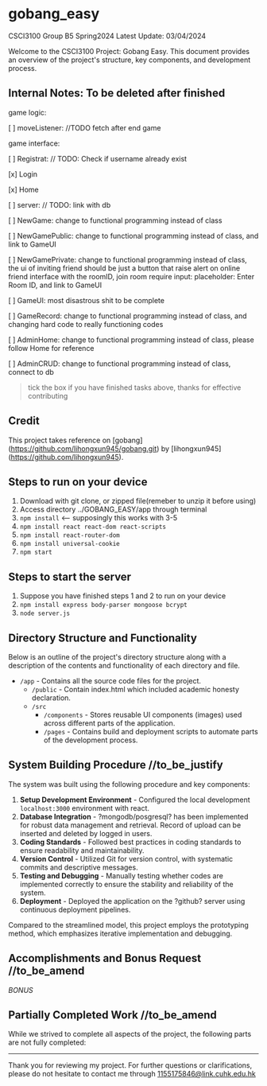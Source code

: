 # gobang_easy
CSCI3100 Group B5 Spring2024
Latest Update: 03/04/2024

Welcome to the CSCI3100 Project: Gobang Easy. This document provides an overview of the project's structure, key components, and development process. 


## Internal Notes: To be deleted after finished

game logic:

[ ] moveListener: //TODO fetch after end game

game interface:

[ ] Registrat: // TODO: Check if username already exist

[x] Login

[x] Home

[ ] server: // TODO: link with db

[ ] NewGame: change to functional programming instead of class 

[ ] NewGamePublic: change to functional programming instead of class, and link to GameUI

[ ] NewGamePrivate: change to functional programming instead of class, the ui of inviting friend should be just a button that raise alert on online friend interface with the roomID, join room require input: placeholder: Enter Room ID, and link to GameUI

[ ] GameUI: most disastrous shit to be complete

[ ] GameRecord: change to functional programming instead of class, and changing hard code to really functioning codes

[ ] AdminHome: change to functional programming instead of class, please follow Home for reference

[ ] AdminCRUD: change to functional programming instead of class, connect to db 

>tick the box if you have finished tasks above, thanks for effective contributing

## Credit

This project takes reference on [gobang] (https://github.com/lihongxun945/gobang.git) by [lihongxun945] (https://github.com/lihongxun945).

## Steps to run on your device

1. Download with git clone, or zipped file(remeber to unzip it before using)
2. Access directory ../GOBANG_EASY/app through terminal
3. `npm install` <-- supposingly this works with 3-5
3. `npm install react react-dom react-scripts `
4. `npm install react-router-dom`
5. `npm install universal-cookie`
4. `npm start`

## Steps to start the server

1. Suppose you have finished steps 1 and 2 to run on your device
2. `npm install express body-parser mongoose bcrypt`
3. `node server.js`

## Directory Structure and Functionality 
Below is an outline of the project's directory structure along with a description of the contents and functionality of each directory and file.

- `/app` - Contains all the source code files for the project.
  - `/public` - Contain index.html which included academic honesty declaration.
  - `/src` 
    - `/components` - Stores reusable UI components (images) used across different parts of the application.
    - `/pages` - Contains build and deployment scripts to automate parts of the development process.

## System Building Procedure //to_be_justify

The system was built using the following procedure and key components:

1. **Setup Development Environment** - Configured the local development `localhost:3000` environment with react.
2. **Database Integration** - ?mongodb/posgresql? has been implemented for robust data management and retrieval. Record of upload can be inserted and deleted by logged in users.
3. **Coding Standards** - Followed best practices in coding standards to ensure readability and maintainability.
4. **Version Control** - Utilized Git for version control, with systematic commits and descriptive messages.
5. **Testing and Debugging** - Manually testing whether codes are implemented correctly to ensure the stability and reliability of the system.
6. **Deployment** - Deployed the application on the ?github? server using continuous deployment pipelines.

Compared to the streamlined model, this project employs the prototyping method, which emphasizes iterative implementation and debugging.

## Accomplishments and Bonus Request //to_be_amend


*BONUS*


## Partially Completed Work //to_be_amend

While we strived to complete all aspects of the project, the following parts are not fully completed:



---

Thank you for reviewing my project. For further questions or clarifications, please do not hesitate to contact me through 1155175846@link.cuhk.edu.hk
